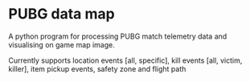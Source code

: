 # PUBG data map

A python program for processing PUBG match telemetry data and visualising on game map image. 

Currently supports location events [all, specific], kill events [all, victim, killer], item pickup events, safety zone and flight path
